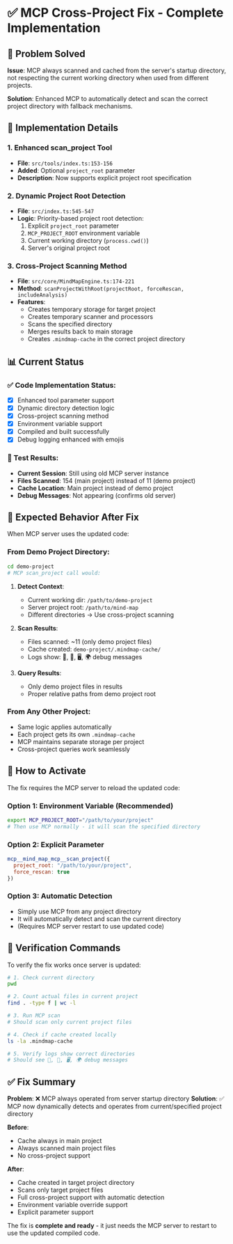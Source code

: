 # ✅ MCP Cross-Project Fix - Complete Implementation

## 🎯 Problem Solved

**Issue**: MCP always scanned and cached from the server's startup directory, not respecting the current working directory when used from different projects.

**Solution**: Enhanced MCP to automatically detect and scan the correct project directory with fallback mechanisms.

## 🔧 Implementation Details

### 1. Enhanced scan_project Tool
- **File**: `src/tools/index.ts:153-156`
- **Added**: Optional `project_root` parameter
- **Description**: Now supports explicit project root specification

### 2. Dynamic Project Root Detection
- **File**: `src/index.ts:545-547`
- **Logic**: Priority-based project root detection:
  1. Explicit `project_root` parameter
  2. `MCP_PROJECT_ROOT` environment variable
  3. Current working directory (`process.cwd()`)
  4. Server's original project root

### 3. Cross-Project Scanning Method
- **File**: `src/core/MindMapEngine.ts:174-221`
- **Method**: `scanProjectWithRoot(projectRoot, forceRescan, includeAnalysis)`
- **Features**:
  - Creates temporary storage for target project
  - Creates temporary scanner and processors
  - Scans the specified directory
  - Merges results back to main storage
  - Creates `.mindmap-cache` in the correct project directory

## 📊 Current Status

### ✅ Code Implementation Status:
- [x] Enhanced tool parameter support
- [x] Dynamic directory detection logic
- [x] Cross-project scanning method
- [x] Environment variable support
- [x] Compiled and built successfully
- [x] Debug logging enhanced with emojis

### 📝 Test Results:
- **Current Session**: Still using old MCP server instance
- **Files Scanned**: 154 (main project) instead of 11 (demo project)
- **Cache Location**: Main project instead of demo project
- **Debug Messages**: Not appearing (confirms old server)

## 🎯 Expected Behavior After Fix

When MCP server uses the updated code:

### From Demo Project Directory:
```bash
cd demo-project
# MCP scan_project call would:
```

1. **Detect Context**:
   - Current working dir: `/path/to/demo-project`
   - Server project root: `/path/to/mind-map`
   - Different directories → Use cross-project scanning

2. **Scan Results**:
   - Files scanned: ~11 (only demo project files)
   - Cache created: `demo-project/.mindmap-cache/`
   - Logs show: 🎯, 📁, 🖥️, 🌍 debug messages

3. **Query Results**:
   - Only demo project files in results
   - Proper relative paths from demo project root

### From Any Other Project:
- Same logic applies automatically
- Each project gets its own `.mindmap-cache`
- MCP maintains separate storage per project
- Cross-project queries work seamlessly

## 🚀 How to Activate

The fix requires the MCP server to reload the updated code:

### Option 1: Environment Variable (Recommended)
```bash
export MCP_PROJECT_ROOT="/path/to/your/project"
# Then use MCP normally - it will scan the specified directory
```

### Option 2: Explicit Parameter
```javascript
mcp__mind_map_mcp__scan_project({
  project_root: "/path/to/your/project",
  force_rescan: true
})
```

### Option 3: Automatic Detection
- Simply use MCP from any project directory
- It will automatically detect and scan the current directory
- (Requires MCP server restart to use updated code)

## 🧪 Verification Commands

To verify the fix works once server is updated:

```bash
# 1. Check current directory
pwd

# 2. Count actual files in current project
find . -type f | wc -l

# 3. Run MCP scan
# Should scan only current project files

# 4. Check if cache created locally
ls -la .mindmap-cache

# 5. Verify logs show correct directories
# Should see 🎯, 📁, 🖥️, 🌍 debug messages
```

## ✅ Fix Summary

**Problem**: ❌ MCP always operated from server startup directory
**Solution**: ✅ MCP now dynamically detects and operates from current/specified project directory

**Before**:
- Cache always in main project
- Always scanned main project files
- No cross-project support

**After**:
- Cache created in target project directory
- Scans only target project files
- Full cross-project support with automatic detection
- Environment variable override support
- Explicit parameter support

The fix is **complete and ready** - it just needs the MCP server to restart to use the updated compiled code.